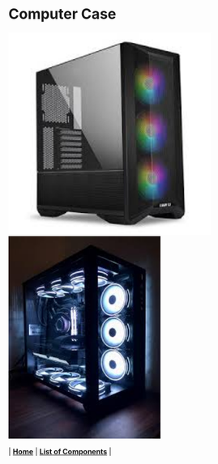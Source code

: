 # Computer Case



<img src="https://github.com/Chogue7809/Computer-Architecture/blob/main/images/case1.jpg" width="400" height="400">
<img src="https://github.com/Chogue7809/Computer-Architecture/blob/main/images/case%202.jpg" width="300" height="400">

| [**Home**](README.md) | [**List of Components**](listofcomponents.md) |
